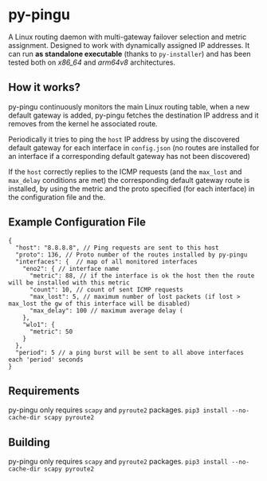 # py-pingu
A Linux routing daemon with multi-gateway failover selection and metric assignment. Designed to work with dynamically assigned IP addresses.
It can run **as standalone executable** (thanks to `py-installer`) and has been tested both on *x86_64* and *arm64v8* architectures.

## How it works? 
py-pingu continuously monitors the main Linux routing table, when a new default gateway is added, py-pingu fetches the destination IP address and it removes from the kernel he associated route.

Periodically it tries to ping the `host` IP address by using the discovered default gateway for each interface in `config.json` (no routes are installed for an interface if a corresponding default gateway has not been discovered)

If the `host` correctly replies to the ICMP requests (and the `max_lost` and `max_delay` conditions are met) the corresponding default gateway route is installed, by using the metric and the proto specified (for each interface) in the configuration file and the.


## Example Configuration File

```
{
  "host": "8.8.8.8", // Ping requests are sent to this host 
  "proto": 136, // Proto number of the routes installed by py-pingu
  "interfaces": {  // map of all monitored interfaces
    "eno2": { // interface name
      "metric": 88, // if the interface is ok the host then the route will be installed with this metric
      "count": 10, // count of sent ICMP requests
      "max_lost": 5, // maximum number of lost packets (if lost > max_lost the gw of this interface will be disabled)
      "max_delay": 100 // maximum average delay (
    },
    "wlo1": {
      "metric": 50
    }
  },
  "period": 5 // a ping burst will be sent to all above interfaces each 'period' seconds
}
```

## Requirements 
py-pingu only requires `scapy` and `pyroute2` packages.
`pip3 install --no-cache-dir scapy pyroute2`

## Building 
py-pingu only requires `scapy` and `pyroute2` packages.
`pip3 install --no-cache-dir scapy pyroute2`



